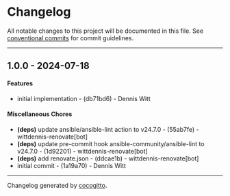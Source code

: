 # Changelog
All notable changes to this project will be documented in this file. See [conventional commits](https://www.conventionalcommits.org/) for commit guidelines.

- - -
## 1.0.0 - 2024-07-18
#### Features
- initial implementation - (db71bd6) - Dennis Witt
#### Miscellaneous Chores
- **(deps)** update ansible/ansible-lint action to v24.7.0 - (55ab7fe) - wittdennis-renovate[bot]
- **(deps)** update pre-commit hook ansible-community/ansible-lint to v24.7.0 - (1d92201) - wittdennis-renovate[bot]
- **(deps)** add renovate.json - (ddcae1b) - wittdennis-renovate[bot]
- initial commit - (1a19a70) - Dennis Witt

- - -

Changelog generated by [cocogitto](https://github.com/cocogitto/cocogitto).